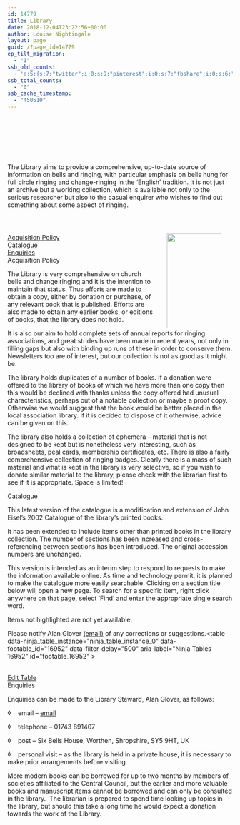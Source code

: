 ```yaml
---
id: 14779
title: Library
date: 2018-12-04T23:22:56+00:00
author: Louise Nightingale
layout: page
guid: /?page_id=14779
ep_tilt_migration:
  - "1"
ssb_old_counts:
  - 'a:5:{s:7:"twitter";i:0;s:9:"pinterest";i:0;s:7:"fbshare";i:0;s:6:"reddit";i:0;s:6:"tumblr";N;}'
ssb_total_counts:
  - "0"
ssb_cache_timestamp:
  - "450510"
---
```

<header></header> 

 

 

The Library aims to provide a comprehensive, up-to-date source of information on bells and ringing, with particular emphasis on bells hung for full circle ringing and change-ringing in the ‘English’ tradition. It is not just an archive but a working collection, which is available not only to the serious researcher but also to the casual enquirer who wishes to find out something about some aspect of ringing.<header></header> 

<img loading="lazy" src="https://cccbr.org.uk/wp-content/uploads/2018/08/lib_shelves.jpg" alt="" width="122" height="212" align="right" hspace="25" /> 

[Acquisition Policy]()  
[Catalogue]()  
[Enquiries]()  
Acquisition Policy

The Library is very comprehensive on church bells and change ringing and it is the intention to maintain that status. Thus efforts are made to obtain a copy, either by donation or purchase, of any relevant book that is published. Efforts are also made to obtain any earlier books, or editions of books, that the library does not hold.

It is also our aim to hold complete sets of annual reports for ringing associations, and great strides have been made in recent years, not only in filling gaps but also with binding up runs of these in order to conserve them. Newsletters too are of interest, but our collection is not as good as it might be.

The library holds duplicates of a number of books. If a donation were offered to the library of books of which we have more than one copy then this would be declined with thanks unless the copy offered had unusual characteristics, perhaps out of a notable collection or maybe a proof copy. Otherwise we would suggest that the book would be better placed in the local association library. If it is decided to dispose of it otherwise, advice can be given on this.

The library also holds a collection of ephemera – material that is not designed to be kept but is nonetheless very interesting, such as broadsheets, peal cards, membership certificates, etc. There is also a fairly comprehensive collection of ringing badges. Clearly there is a mass of such material and what is kept in the library is very selective, so if you wish to donate similar material to the library, please check with the librarian first to see if it is appropriate. Space is limited!

Catalogue

This latest version of the catalogue is a modification and extension of John Eisel’s 2002 Catalogue of the library’s printed books.

It has been extended to include items other than printed books in the library collection. The number of sections has been increased and cross-referencing between sections has been introduced. The original accession numbers are unchanged.

This version is intended as an interim step to respond to requests to make the information available online. As time and technology permit, it is planned to make the catalogue more easily searchable. Clicking on a section title below will open a new page. To search for a specific item, right click anywhere on that page, select ‘Find’ and enter the appropriate single search word.

Items not highlighted are not yet available.

Please notify Alan Glover [(email)](mailto:librarysteward@cccbr.tunbury.org) of any corrections or suggestions.<table data-ninja\_table\_instance="ninja\_table\_instance\_0" data-footable\_id="16952" data-filter-delay="500" aria-label="Ninja Tables 16952" id="footable_16952" ></p> <colgroup> <col> <col> <col> <col> <col> <col> </colgroup> </table> 

[  
Edit Table](/wp-admin/admin.php?page=ninja_tables#/tables/16952)  
Enquiries

Enquiries can be made to the Library Steward, Alan Glover, as follows:

◊    email – [email](mailto:librarysteward@cccbr.tunbury.org)

◊    telephone – 01743 891407

◊    post – Six Bells House, Worthen, Shropshire, SY5 9HT, UK

◊    personal visit – as the library is held in a private house, it is necessary to make prior arrangements before visiting.

More modern books can be borrowed for up to two months by members of societies affiliated to the Central Council, but the earlier and more valuable books and manuscript items cannot be borrowed and can only be consulted in the library.  The librarian is prepared to spend time looking up topics in the library, but should this take a long time he would expect a donation towards the work of the Library.
